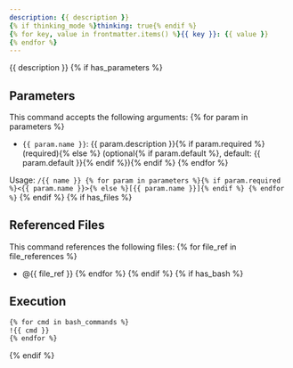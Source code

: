 ```yaml
---
description: {{ description }}
{% if thinking_mode %}thinking: true{% endif %}
{% for key, value in frontmatter.items() %}{{ key }}: {{ value }}
{% endfor %}
---
```


{{ description }}
{% if has_parameters %}

## Parameters

This command accepts the following arguments:
{% for param in parameters %}
- `{{ param.name }}`: {{ param.description }}{% if param.required %} (required){% else %} (optional{% if param.default %}, default: {{ param.default }}{% endif %}){% endif %}
{% endfor %}

Usage: `/{{ name }} {% for param in parameters %}{% if param.required %}<{{ param.name }}>{% else %}[{{ param.name }}]{% endif %} {% endfor %}`
{% endif %}
{% if has_files %}

## Referenced Files

This command references the following files:
{% for file_ref in file_references %}
- @{{ file_ref }}
{% endfor %}
{% endif %}
{% if has_bash %}

## Execution

```bash
{% for cmd in bash_commands %}
!{{ cmd }}
{% endfor %}
```
{% endif %}
